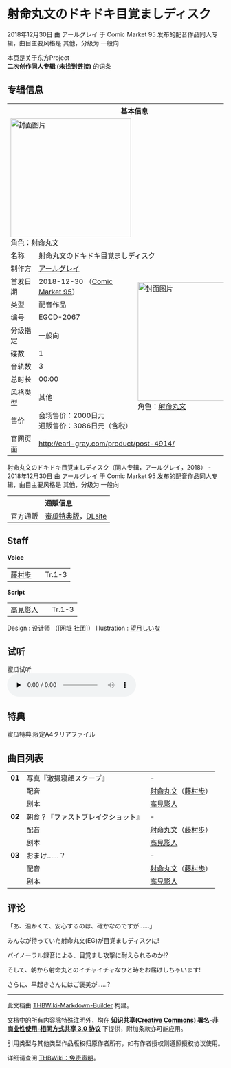 # 射命丸文のドキドキ目覚ましディスク

<!-- source html: G:\repos\THBWiki-Markdown-Builder\THBWikiMarkdown\Temp\main\4\49\ns0%3A%E5%B0%84%E5%91%BD%E4%B8%B8%E6%96%87%E3%81%AE%E3%83%89%E3%82%AD%E3%83%89%E3%82%AD%E7%9B%AE%E8%A6%9A%E3%81%BE%E3%81%97%E3%83%87%E3%82%A3%E3%82%B9%E3%82%AF.html -->

2018年12月30日 由 アールグレイ 于 Comic Market 95 发布的配音作品同人专辑，曲目主要风格是 其他，分级为 一般向

本页是关于东方Project  
 **二次创作同人专辑 (未找到链接)** 的词条
## 专辑信息

<table><tbody><tr><th colspan="3">基本信息</th></tr><tr><td class="cover-artwork-mobile" colspan="2"><a href="./文件-射命丸文のドキドキ目覚ましディスク封面.jpg.md" class="image" title="封面图片"><img alt="封面图片" src="https://upload.thwiki.cc/thumb/1/19/%E5%B0%84%E5%91%BD%E4%B8%B8%E6%96%87%E3%81%AE%E3%83%89%E3%82%AD%E3%83%89%E3%82%AD%E7%9B%AE%E8%A6%9A%E3%81%BE%E3%81%97%E3%83%87%E3%82%A3%E3%82%B9%E3%82%AF%E5%B0%81%E9%9D%A2.jpg/280px-%E5%B0%84%E5%91%BD%E4%B8%B8%E6%96%87%E3%81%AE%E3%83%89%E3%82%AD%E3%83%89%E3%82%AD%E7%9B%AE%E8%A6%9A%E3%81%BE%E3%81%97%E3%83%87%E3%82%A3%E3%82%B9%E3%82%AF%E5%B0%81%E9%9D%A2.jpg" decoding="async" loading="lazy" width="280" height="276" srcset="https://upload.thwiki.cc/thumb/1/19/%E5%B0%84%E5%91%BD%E4%B8%B8%E6%96%87%E3%81%AE%E3%83%89%E3%82%AD%E3%83%89%E3%82%AD%E7%9B%AE%E8%A6%9A%E3%81%BE%E3%81%97%E3%83%87%E3%82%A3%E3%82%B9%E3%82%AF%E5%B0%81%E9%9D%A2.jpg/420px-%E5%B0%84%E5%91%BD%E4%B8%B8%E6%96%87%E3%81%AE%E3%83%89%E3%82%AD%E3%83%89%E3%82%AD%E7%9B%AE%E8%A6%9A%E3%81%BE%E3%81%97%E3%83%87%E3%82%A3%E3%82%B9%E3%82%AF%E5%B0%81%E9%9D%A2.jpg 1.5x, https://upload.thwiki.cc/thumb/1/19/%E5%B0%84%E5%91%BD%E4%B8%B8%E6%96%87%E3%81%AE%E3%83%89%E3%82%AD%E3%83%89%E3%82%AD%E7%9B%AE%E8%A6%9A%E3%81%BE%E3%81%97%E3%83%87%E3%82%A3%E3%82%B9%E3%82%AF%E5%B0%81%E9%9D%A2.jpg/560px-%E5%B0%84%E5%91%BD%E4%B8%B8%E6%96%87%E3%81%AE%E3%83%89%E3%82%AD%E3%83%89%E3%82%AD%E7%9B%AE%E8%A6%9A%E3%81%BE%E3%81%97%E3%83%87%E3%82%A3%E3%82%B9%E3%82%AF%E5%B0%81%E9%9D%A2.jpg 2x" data-file-width="700" data-file-height="691"></a><div class="cover-char">角色：<a href="./射命丸文.md" title="射命丸文">射命丸文</a></div></td>
</tr><tr><td class="label">名称</td><td colspan="2"> 射命丸文のドキドキ目覚ましディスク </td></tr><tr><td class="label">制作方</td><td><a href="./アールグレイ.md" title="アールグレイ">アールグレイ</a></td><td class="cover-artwork" rowspan="10" style="min-width:280px;"><a href="./文件-射命丸文のドキドキ目覚ましディスク封面.jpg.md" class="image" title="封面图片"><img alt="封面图片" src="https://upload.thwiki.cc/thumb/1/19/%E5%B0%84%E5%91%BD%E4%B8%B8%E6%96%87%E3%81%AE%E3%83%89%E3%82%AD%E3%83%89%E3%82%AD%E7%9B%AE%E8%A6%9A%E3%81%BE%E3%81%97%E3%83%87%E3%82%A3%E3%82%B9%E3%82%AF%E5%B0%81%E9%9D%A2.jpg/280px-%E5%B0%84%E5%91%BD%E4%B8%B8%E6%96%87%E3%81%AE%E3%83%89%E3%82%AD%E3%83%89%E3%82%AD%E7%9B%AE%E8%A6%9A%E3%81%BE%E3%81%97%E3%83%87%E3%82%A3%E3%82%B9%E3%82%AF%E5%B0%81%E9%9D%A2.jpg" decoding="async" loading="lazy" width="280" height="276" srcset="https://upload.thwiki.cc/thumb/1/19/%E5%B0%84%E5%91%BD%E4%B8%B8%E6%96%87%E3%81%AE%E3%83%89%E3%82%AD%E3%83%89%E3%82%AD%E7%9B%AE%E8%A6%9A%E3%81%BE%E3%81%97%E3%83%87%E3%82%A3%E3%82%B9%E3%82%AF%E5%B0%81%E9%9D%A2.jpg/420px-%E5%B0%84%E5%91%BD%E4%B8%B8%E6%96%87%E3%81%AE%E3%83%89%E3%82%AD%E3%83%89%E3%82%AD%E7%9B%AE%E8%A6%9A%E3%81%BE%E3%81%97%E3%83%87%E3%82%A3%E3%82%B9%E3%82%AF%E5%B0%81%E9%9D%A2.jpg 1.5x, https://upload.thwiki.cc/thumb/1/19/%E5%B0%84%E5%91%BD%E4%B8%B8%E6%96%87%E3%81%AE%E3%83%89%E3%82%AD%E3%83%89%E3%82%AD%E7%9B%AE%E8%A6%9A%E3%81%BE%E3%81%97%E3%83%87%E3%82%A3%E3%82%B9%E3%82%AF%E5%B0%81%E9%9D%A2.jpg/560px-%E5%B0%84%E5%91%BD%E4%B8%B8%E6%96%87%E3%81%AE%E3%83%89%E3%82%AD%E3%83%89%E3%82%AD%E7%9B%AE%E8%A6%9A%E3%81%BE%E3%81%97%E3%83%87%E3%82%A3%E3%82%B9%E3%82%AF%E5%B0%81%E9%9D%A2.jpg 2x" data-file-width="700" data-file-height="691"></a><div class="cover-char">角色：<a href="./射命丸文.md" title="射命丸文">射命丸文</a></div></td>
</tr><tr><td class="label">首发日期</td><td>2018-12-30&#160;（<a href="/展会作品列表?e=Comic+Market%2395">Comic Market 95</a>）</td></tr><tr><td class="label">类型</td><td>配音作品</td></tr><tr><td class="label">编号</td><td>EGCD-2067</td></tr><tr><td class="label">分级指定</td><td>一般向</td></tr><tr><td class="label">碟数</td><td>1</td></tr><tr><td class="label">音轨数</td><td>3</td></tr><tr><td class="label">总时长</td><td>00:00</td></tr><tr><td class="label">风格类型</td><td>其他</td></tr><tr><td class="label">售价</td><td>会场售价：2000日元<br>通贩售价：3086日元（含税）</td></tr>
<tr><td class="label">官网页面</td><td colspan="2"><a rel="nofollow" class="external free" href="http://earl-gray.com/product/post-4914/">http://earl-gray.com/product/post-4914/</a></td></tr></tbody></table>

射命丸文のドキドキ目覚ましディスク（同人专辑，アールグレイ，2018） - 2018年12月30日 由 アールグレイ 于 Comic Market 95 发布的配音作品同人专辑，曲目主要风格是 其他，分级为 一般向

<table><tbody><tr><th colspan="3">通贩信息</th></tr><tr><td class="label">官方通贩</td><td colspan="2"><a rel="nofollow" class="external text" href="https://www.melonbooks.co.jp/detail/detail.php?product_id=441840">蜜瓜特典版</a>，<a rel="nofollow" class="external text" href="http://www.dlsite.com/home/work/=/product_id/RJ244375.html">DLsite</a></td></tr></tbody></table>


## Staff
  
 **Voice**   

<table><tbody><tr><td><a href="/index.php?title=%E8%97%A4%E6%9D%91%E6%AD%A9&amp;action=edit&amp;redlink=1" class="new" title="藤村歩（页面不存在）">藤村歩</a></td><td></td><td>Tr.1-3</td></tr></tbody></table>

  
 **Script**   

<table><tbody><tr><td><a href="/index.php?title=%E9%AB%98%E8%A6%8B%E5%BD%B1%E4%BA%BA&amp;action=edit&amp;redlink=1" class="new" title="高見影人（页面不存在）">高見影人</a></td><td></td><td>Tr.1-3</td></tr></tbody></table>


Design
: 设计师 （[网址 社团]）
Illustration
: [望月しいな](./望月しいな.md)

## 试听
  
蜜瓜试听   
<audio src="http://img.melonbooks.co.jp/s/213001026006a.mp3" loop="" controls="" preload="none"></audio>

  

## 特典
  
蜜瓜特典:限定A4クリアファイル  

  

[](./文件-射命丸文のドキドキ目覚ましディスク蜜瓜特典.jpg.md)
## 曲目列表

<table><tbody><tr><td id="1" class="infoG"><b>01</b></td><td id="写真『激撮寝顔スクープ』" colspan="2" class="title">写真『激撮寝顔スクープ』<span class="thcsearchlinks"><a rel="nofollow" class="external text" href="https://cd.thwiki.cc?dub=藤村歩，&amp;script=高見影人&amp;fromwiki=射命丸文のドキドキ目覚ましディスク"><span title="搜索相似同人曲"></span></a></span></td><td class="time">-</td></tr><tr><td class="left"></td><td class="label">配音</td><td class="text" colspan="2"><a href="./射命丸文.md" title="射命丸文">射命丸文</a>（<a href="/index.php?title=%E8%97%A4%E6%9D%91%E6%AD%A9&amp;action=edit&amp;redlink=1" class="new" title="藤村歩（页面不存在）">藤村歩</a>）<span class="thcsearchlinks"><a rel="nofollow" class="external text" href="https://cd.thwiki.cc?dub=藤村歩，&amp;fromwiki=射命丸文のドキドキ目覚ましディスク"><span></span></a></span></td></tr><tr><td class="left"></td><td class="label">剧本</td><td class="text" colspan="2"><a href="/index.php?title=%E9%AB%98%E8%A6%8B%E5%BD%B1%E4%BA%BA&amp;action=edit&amp;redlink=1" class="new" title="高見影人（页面不存在）">高見影人</a><span class="thcsearchlinks"><a rel="nofollow" class="external text" href="https://cd.thwiki.cc?script=高見影人&amp;fromwiki=射命丸文のドキドキ目覚ましディスク"><span></span></a></span></td></tr>
<tr><td id="2" class="infoG"><b>02</b></td><td id="朝食？『ファストブレイクショット』" colspan="2" class="title">朝食？『ファストブレイクショット』<span class="thcsearchlinks"><a rel="nofollow" class="external text" href="https://cd.thwiki.cc?dub=藤村歩，&amp;script=高見影人&amp;fromwiki=射命丸文のドキドキ目覚ましディスク"><span title="搜索相似同人曲"></span></a></span></td><td class="time">-</td></tr><tr><td class="left"></td><td class="label">配音</td><td class="text" colspan="2"><a href="./射命丸文.md" title="射命丸文">射命丸文</a>（<a href="/index.php?title=%E8%97%A4%E6%9D%91%E6%AD%A9&amp;action=edit&amp;redlink=1" class="new" title="藤村歩（页面不存在）">藤村歩</a>）<span class="thcsearchlinks"><a rel="nofollow" class="external text" href="https://cd.thwiki.cc?dub=藤村歩，&amp;fromwiki=射命丸文のドキドキ目覚ましディスク"><span></span></a></span></td></tr><tr><td class="left"></td><td class="label">剧本</td><td class="text" colspan="2"><a href="/index.php?title=%E9%AB%98%E8%A6%8B%E5%BD%B1%E4%BA%BA&amp;action=edit&amp;redlink=1" class="new" title="高見影人（页面不存在）">高見影人</a><span class="thcsearchlinks"><a rel="nofollow" class="external text" href="https://cd.thwiki.cc?script=高見影人&amp;fromwiki=射命丸文のドキドキ目覚ましディスク"><span></span></a></span></td></tr>
<tr><td id="3" class="infoG"><b>03</b></td><td id="おまけ……？" colspan="2" class="title">おまけ……？<span class="thcsearchlinks"><a rel="nofollow" class="external text" href="https://cd.thwiki.cc?dub=藤村歩，&amp;script=高見影人&amp;fromwiki=射命丸文のドキドキ目覚ましディスク"><span title="搜索相似同人曲"></span></a></span></td><td class="time">-</td></tr><tr><td class="left"></td><td class="label">配音</td><td class="text" colspan="2"><a href="./射命丸文.md" title="射命丸文">射命丸文</a>（<a href="/index.php?title=%E8%97%A4%E6%9D%91%E6%AD%A9&amp;action=edit&amp;redlink=1" class="new" title="藤村歩（页面不存在）">藤村歩</a>）<span class="thcsearchlinks"><a rel="nofollow" class="external text" href="https://cd.thwiki.cc?dub=藤村歩，&amp;fromwiki=射命丸文のドキドキ目覚ましディスク"><span></span></a></span></td></tr><tr><td class="left"></td><td class="label">剧本</td><td class="text" colspan="2"><a href="/index.php?title=%E9%AB%98%E8%A6%8B%E5%BD%B1%E4%BA%BA&amp;action=edit&amp;redlink=1" class="new" title="高見影人（页面不存在）">高見影人</a><span class="thcsearchlinks"><a rel="nofollow" class="external text" href="https://cd.thwiki.cc?script=高見影人&amp;fromwiki=射命丸文のドキドキ目覚ましディスク"><span></span></a></span></td></tr></tbody></table>


## 评论

  
「あ、温かくて、安心するのは、確かなのですが……」  

  

みんなが待っていた射命丸文(EG)が目覚ましディスクに!  

バイノーラル録音による、目覚まし攻撃に耐えられるのか!?  

そして、朝から射命丸とのイチャイチャなひと時をお届けしちゃいます!  

さらに、早起きさんにはご褒美が……?
  







---

此文档由 [THBWiki-Markdown-Builder](https://github.com/Delsin-Yu/THBWiki-Markdown-Builder) 构建。

文档中的所有内容除特殊注明外，均在 [**知识共享(Creative Commons) 署名-非商业性使用-相同方式共享 3.0 协议**](https://creativecommons.org/licenses/by-sa/3.0/deed.zh-hans) 下提供，附加条款亦可能应用。

引用类型与其他类型作品版权归原作者所有，如有作者授权则遵照授权协议使用。

详细请查阅 [THBWiki：免责声明](https://thbwiki.cc/THBWiki:%E5%85%8D%E8%B4%A3%E5%A3%B0%E6%98%8E)。

